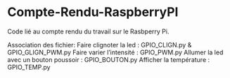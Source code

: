 # Compte-Rendu-RaspberryPI
Code lié au compte rendu du travail sur le Rasbperry Pi.

Association des fichier:
  Faire clignoter la led  : GPIO_CLIGN.py & GPIO_GLIGN_PWM.py
  Faire varier l’intensité : GPIO_PWM.py
  Allumer la led avec un bouton poussoir : GPIO_BOUTON.py
  Afficher la température : GPIO_TEMP.py
